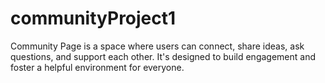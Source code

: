 # communityProject1
Community Page is a space where users can connect, share ideas, ask questions, and support each other. It's designed to build engagement and foster a helpful environment for everyone.
